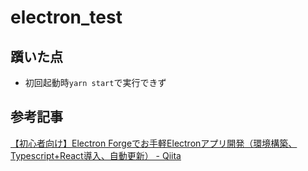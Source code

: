 # electron_test

## 躓いた点

- 初回起動時`yarn start`で実行できず

## 参考記事
[【初心者向け】Electron Forgeでお手軽Electronアプリ開発（環境構築、Typescript+React導入、自動更新） - Qiita](https://qiita.com/allJokin/items/76cd3f2627d1497d0a76)
